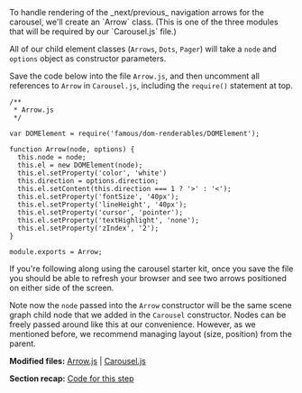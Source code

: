 <span class="intro-graf">
To handle rendering of the _next/previous_ navigation arrows for the carousel, we'll create an `Arrow` class. (This is one of the three modules that will be required by our `Carousel.js` file.)
</span>

<div class="sidenote--other">
<p>All of our child element classes (<code>Arrows</code>, <code>Dots</code>, <code>Pager</code>) will take a <code>node</code> and <code>options</code> object as constructor parameters.</p>
</div>

Save the code below into the file `Arrow.js`, and then uncomment all references to `Arrow` in `Carousel.js`, including the `require()` statement at top.

    /**
     * Arrow.js
     */

    var DOMElement = require('famous/dom-renderables/DOMElement');

    function Arrow(node, options) {
      this.node = node;
      this.el = new DOMElement(node);
      this.el.setProperty('color', 'white')
      this.direction = options.direction;
      this.el.setContent(this.direction === 1 ? '>' : '<');
      this.el.setProperty('fontSize', '40px');
      this.el.setProperty('lineHeight', '40px');
      this.el.setProperty('cursor', 'pointer');
      this.el.setProperty('textHighlight', 'none');
      this.el.setProperty('zIndex', '2');
    }

    module.exports = Arrow;

If you're following along using the carousel starter kit, once you save the file you should be able to refresh your browser and see two arrows positioned on either side of the screen.

Note now the `node` passed into the `Arrow` constructor will be the same scene graph child node that we added in the `Carousel` constructor. Nodes can be freely passed around like this at our convenience. However, as we mentioned before, we recommend managing layout (size, position) from the parent.

<div class="sidenote--other">
<p><strong>Modified files:</strong> <a href="https://github.com/famous/lesson-carousel-starter-kit/blob/step4-AddArrowClass/src/carousel/Arrow.js">Arrow.js</a> | <a href="https://github.com/famous/lesson-carousel-starter-kit/blob/step4-AddArrowClass/src/carousel/Carousel.js">Carousel.js</a></p>
</div>

<div class="sidenote">
<p><strong>Section recap:</strong> <a href="https://github.com/famous/lesson-carousel-starter-kit/tree/step4-AddArrowClass">Code for this step</a></p>
</div>
